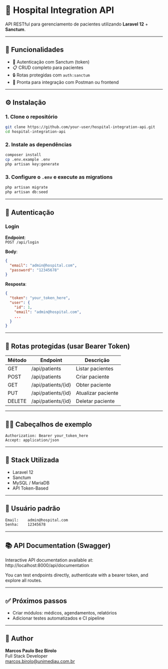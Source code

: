 # 🏥 Hospital Integration API

API RESTful para gerenciamento de pacientes utilizando **Laravel 12** + **Sanctum**.

---

## 🚀 Funcionalidades

- 🔐 Autenticação com Sanctum (token)
- 📋 CRUD completo para pacientes
- 🔒 Rotas protegidas com `auth:sanctum`
- 🧪 Pronta para integração com Postman ou frontend

---

## ⚙️ Instalação

### 1. Clone o repositório

```bash
git clone https://github.com/your-user/hospital-integration-api.git
cd hospital-integration-api
```

### 2. Instale as dependências

```bash
composer install
cp .env.example .env
php artisan key:generate
```

### 3. Configure o `.env` e execute as migrations

```bash
php artisan migrate
php artisan db:seed
```

---

## 🔐 Autenticação

### Login

**Endpoint**:  
`POST /api/login`

**Body**:

```json
{
  "email": "admin@hospital.com",
  "password": "12345678"
}
```

**Resposta**:

```json
{
  "token": "your_token_here",
  "user": {
    "id": 1,
    "email": "admin@hospital.com",
    ...
  }
}
```

---

## 📡 Rotas protegidas (usar Bearer Token)

| Método | Endpoint               | Descrição          |
|--------|------------------------|--------------------|
| GET    | /api/patients          | Listar pacientes   |
| POST   | /api/patients          | Criar paciente     |
| GET    | /api/patients/{id}     | Obter paciente     |
| PUT    | /api/patients/{id}     | Atualizar paciente |
| DELETE | /api/patients/{id}     | Deletar paciente   |

---

## 🧑‍💻 Cabeçalhos de exemplo

```http
Authorization: Bearer your_token_here
Accept: application/json
```

---

## 🧰 Stack Utilizada

- Laravel 12
- Sanctum
- MySQL / MariaDB
- API Token-Based

---

## 👤 Usuário padrão

```txt
Email:    admin@hospital.com
Senha:    12345678
```



---

## 📚 API Documentation (Swagger)

Interactive API documentation available at:
http://localhost:8000/api/documentation

You can test endpoints directly, authenticate with a bearer token, and explore all routes.




---

## ✅ Próximos passos


- Criar módulos: médicos, agendamentos, relatórios
- Adicionar testes automatizados e CI pipeline


---

## 👤 Author

**Marcos Paulo Bez Birolo**  
Full Stack Developer  
[marcos.birolo@unimedjau.com.br](mailto:rockbez@hotmail.com)
